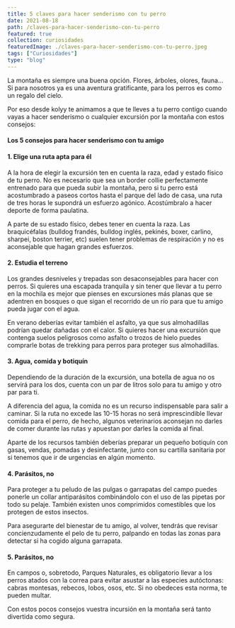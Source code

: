 ```yaml
---
title: 5 claves para hacer senderismo con tu perro
date: 2021-08-18
path: /claves-para-hacer-senderismo-con-tu-perro
featured: true
collection: curiosidades
featuredImage: ./claves-para-hacer-senderismo-con-tu-perro.jpeg
tags: ["Curiosidades"]
type: "blog"
---
```

La montaña es siempre una buena opción. Flores, árboles, olores, fauna... Si para nosotros ya es una aventura gratificante, para los perros es como un regalo del cielo. 

Por eso desde kolyy te animamos a que te lleves a tu perro contigo cuando vayas a hacer senderismo o cualquier excursión por la montaña con estos consejos:


#### Los 5 consejos para hacer senderismo con tu amigo

#### 1. Elige una ruta apta para él
A la hora de elegir la excursión ten en cuenta la raza, edad y estado físico de tu perro. No es necesario que sea un border collie perfectamente entrenado para que pueda subir la montaña, pero si tu perro está acostumbrado a paseos cortos hasta el parque del lado de casa, una ruta de tres horas le supondrá un esfuerzo agónico. Acostúmbralo a hacer deporte de forma paulatina.

A parte de su estado físico, debes tener en cuenta la raza. Las braquicéfalas (bulldog frandés, bulldog inglés, pekinés, boxer, carlino, sharpei, boston terrier, etc) suelen tener problemas de respiración y no es aconsejable que hagan grandes esfuerzos.


#### 2. Estudia el terreno
Los grandes desniveles y trepadas son desaconsejables para hacer con perros. Si quieres una escapada tranquila y sin tener que llevar a tu perro en la mochila es mejor que pienses en excursiones más planas que se adentren en bosques o que sigan el recorrido de un río para que tu amigo pueda jugar con el agua. 

En verano deberías evitar también el asfalto, ya que sus almohadillas podrían quedar dañadas con el calor. Si quieres hacer una excursión que contenga suelos peligrosos como asfalto o trozos de hielo puedes comprarle botas de trekking para perros para proteger sus almohadillas.


#### 3. Agua, comida y botiquín
Dependiendo de la duración de la excursión, una botella de agua no os servirá para los dos, cuenta con un par de litros solo para tu amigo y otro par para ti. 

A diferencia del agua, la comida no es un recurso indispensable para salir a caminar. Si la ruta no excede las 10-15 horas no será imprescindible llevar comida para el perro, de hecho, algunos veterinarios aconsejan no darles de comer durante las rutas y apuestan por darles la comida al final. 

Aparte de los recursos también deberías preparar un pequeño botiquín con gasas, vendas, pomadas y desinfectante, junto con su cartilla sanitaria por si tenemos que ir de urgencias en algún momento.


#### 4. Parásitos, no
Para proteger a tu peludo de las pulgas o garrapatas del campo puedes ponerle un collar antiparásitos combinándolo con el uso de las pipetas por todo su pelaje. También existen unos comprimidos comestibles que los protegen de estos insectos.

Para asegurarte del bienestar de tu amigo, al volver, tendrás que revisar concienzudamente el pelo de tu perro, palpando en todas las zonas para detectar si ha cogido alguna garrapata. 


#### 5. Parásitos, no
En campos o, sobretodo, Parques Naturales, es obligatorio llevar a los perros atados con la correa para evitar asustar a las especies autóctonas: cabras montesas, rebecos, lobos, osos, etc. Si no obedeces esta norma, te pueden multar.

Con estos pocos consejos vuestra incursión en la montaña será tanto divertida como segura.
